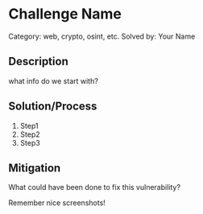 # Challenge Name
Category: web, crypto, osint, etc.
Solved by: Your Name

## Description 
what info do we start with?

## Solution/Process
1. Step1
2. Step2
3. Step3

## Mitigation
What could have been done to fix this vulnerability?

Remember nice screenshots!
